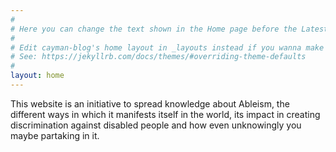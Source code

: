 ```yaml
---
#
# Here you can change the text shown in the Home page before the Latest Posts section.
#
# Edit cayman-blog's home layout in _layouts instead if you wanna make some changes
# See: https://jekyllrb.com/docs/themes/#overriding-theme-defaults
#
layout: home
---
```


This website is an initiative to spread knowledge about Ableism, the different ways in which it manifests itself in the world,
its impact in creating discrimination against disabled people and how even unknowingly you maybe partaking in it.